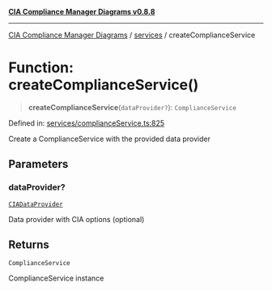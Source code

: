 [**CIA Compliance Manager Diagrams v0.8.8**](../../README.md)

***

[CIA Compliance Manager Diagrams](../../modules.md) / [services](../README.md) / createComplianceService

# Function: createComplianceService()

> **createComplianceService**(`dataProvider?`): `ComplianceService`

Defined in: [services/complianceService.ts:825](https://github.com/Hack23/cia-compliance-manager/blob/67855c73d041b21b5f90a46884e0e48cd0961cda/src/services/complianceService.ts#L825)

Create a ComplianceService with the provided data provider

## Parameters

### dataProvider?

[`CIADataProvider`](../../types/interfaces/CIADataProvider.md)

Data provider with CIA options (optional)

## Returns

`ComplianceService`

ComplianceService instance

